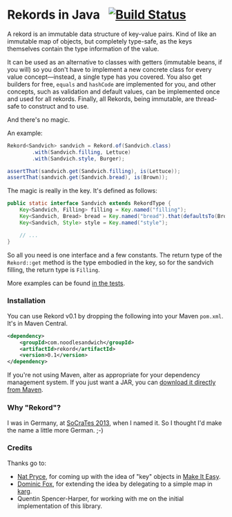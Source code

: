 # Rekords in Java &nbsp; [![Build Status](https://travis-ci.org/SamirTalwar/Rekord.png)](https://travis-ci.org/SamirTalwar/Rekord)

A rekord is an immutable data structure of key-value pairs. Kind of like an immutable map of objects, but completely type-safe, as the keys themselves contain the type information of the value.

It can be used as an alternative to classes with getters (immutable beans, if you will) so you don't have to implement a new concrete class for every value concept—instead, a single type has you covered. You also get builders for free, `equals` and `hashCode` are implemented for you, and other concepts, such as validation and default values, can be implemented once and used for all rekords. Finally, all Rekords, being immutable, are thread-safe to construct and to use.

And there's no magic.

An example:

```java
Rekord<Sandvich> sandvich = Rekord.of(Sandvich.class)
        .with(Sandvich.filling, Lettuce)
        .with(Sandvich.style, Burger);

assertThat(sandvich.get(Sandvich.filling), is(Lettuce));
assertThat(sandvich.get(Sandvich.bread), is(Brown));
```

The magic is really in the key. It's defined as follows:

```java
public static interface Sandvich extends RekordType {
    Key<Sandvich, Filling> filling = Key.named("filling");
    Key<Sandvich, Bread> bread = Key.named("bread").that(defaultsTo(Brown));
    Key<Sandvich, Style> style = Key.named("style");

    // ...
}
```

So all you need is one interface and a few constants. The return type of the `Rekord::get` method is the type embodied in the key, so for the sandvich filling, the return type is `Filling`.

More examples can be found [in the tests][RekordTest.java].

[RekordTest.java]: https://github.com/SamirTalwar/Rekord/blob/master/src/test/java/com/noodlesandwich/rekord/RekordTest.java

### Installation

You can use Rekord v0.1 by dropping the following into your Maven `pom.xml`. It's in Maven Central.

```xml
<dependency>
    <groupId>com.noodlesandwich</groupId>
    <artifactId>rekord</artifactId>
    <version>0.1</version>
</dependency>
```

If you're not using Maven, alter as appropriate for your dependency management system. If you just want a JAR, you can [download it directly from Maven][rekord-0.1.jar].

[rekord-0.1.jar]: http://search.maven.org/remotecontent?filepath=com/noodlesandwich/rekord/0.1/rekord-0.1.jar

### Why "Rekord"?

I was in Germany, at [SoCraTes 2013][SoCraTes Conference], when I named it. So I thought I'd make the name a little more German. ;-)

[SoCraTes Conference]: http://www.socrates-conference.de/

### Credits

Thanks go to:

* [Nat Pryce][@natpryce], for coming up with the idea of "key" objects in [Make It Easy][].
* [Dominic Fox][@domfox], for extending the idea by delegating to a simple map in [karg][].
* Quentin Spencer-Harper, for working with me on the initial implementation of this library.

[@natpryce]: https://twitter.com/natpryce
[@domfox]: https://twitter.com/domfox
[Make It Easy]: https://code.google.com/p/make-it-easy/
[karg]: https://github.com/youdevise/karg

